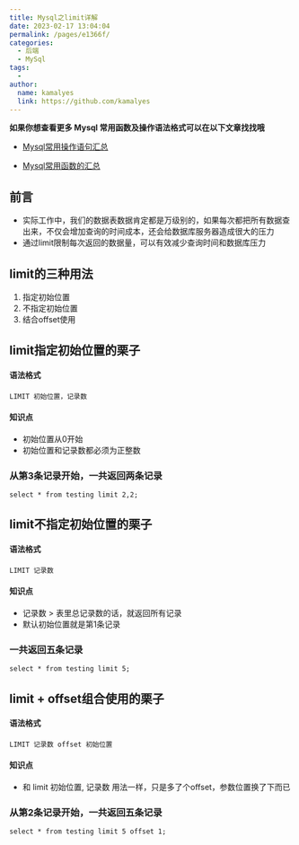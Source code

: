 ```yaml
---
title: Mysql之limit详解
date: 2023-02-17 13:04:04
permalink: /pages/e1366f/
categories:
  - 后端
  - MySql
tags:
  - 
author: 
  name: kamalyes
  link: https://github.com/kamalyes
---
```

**如果你想查看更多 Mysql 常用函数及操作语法格式可以在以下文章找找哦**

- [Mysql常用操作语句汇总](./59.Mysql常用操作语句汇总.md)

- [Mysql常用函数的汇总](./01.Mysql常用函数汇总.md)

**前言**
------

*   实际工作中，我们的数据表数据肯定都是万级别的，如果每次都把所有数据查出来，不仅会增加查询的时间成本，还会给数据库服务器造成很大的压力
*   通过limit限制每次返回的数据量，可以有效减少查询时间和数据库压力

limit的三种用法
----------

1.  指定初始位置
2.  不指定初始位置
3.  结合offset使用


limit指定初始位置的栗子
--------------

#### 语法格式

```
LIMIT 初始位置，记录数
```

#### 知识点

*   初始位置从0开始
*   初始位置和记录数都必须为正整数

### 从第3条记录开始，一共返回两条记录

```
select * from testing limit 2,2;
```

limit不指定初始位置的栗子
---------------

#### 语法格式

```
LIMIT 记录数
```

#### 知识点

*   记录数 > 表里总记录数的话，就返回所有记录
*   默认初始位置就是第1条记录

### 一共返回五条记录

```
select * from testing limit 5;
```

limit + offset组合使用的栗子
---------------------

#### 语法格式

```
LIMIT 记录数 offset 初始位置
```

#### 知识点

*   和 limit 初始位置, 记录数 用法一样，只是多了个offset，参数位置换了下而已

### 从第2条记录开始，一共返回五条记录

```
select * from testing limit 5 offset 1;
```
